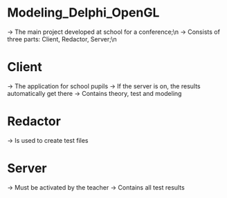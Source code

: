 # Modeling_Delphi_OpenGL
-> The main project developed at school for a conference;\n
-> Consists of three parts: Client, Redactor, Server;\n

# Client
-> The application for school pupils
-> If the server is on, the results automatically get there
-> Contains theory, test and modeling

# Redactor
-> Is used to create test files

# Server
-> Must be activated by the teacher
-> Contains all test results
